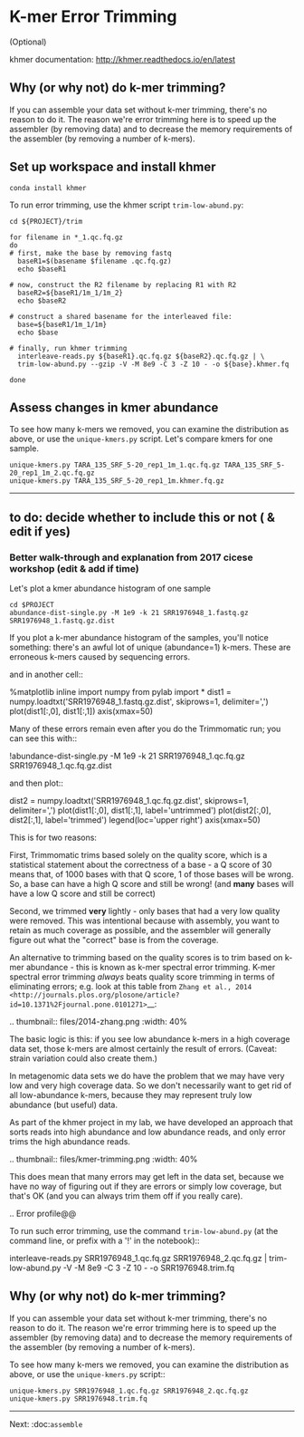 # K-mer Error Trimming

(Optional)

khmer documentation: http://khmer.readthedocs.io/en/latest

## Why (or why not) do k-mer trimming?

If you can assemble your data set without k-mer trimming, there's no
reason to do it.  The reason we're error trimming here is to speed up
the assembler (by removing data) and to decrease the memory requirements
of the assembler (by removing a number of k-mers).

## Set up workspace and install khmer 

```
conda install khmer
```

To run error trimming, use the khmer script `trim-low-abund.py`:

```
cd ${PROJECT}/trim

for filename in *_1.qc.fq.gz
do
# first, make the base by removing fastq
  baseR1=$(basename $filename .qc.fq.gz)
  echo $baseR1

# now, construct the R2 filename by replacing R1 with R2
  baseR2=${baseR1/1m_1/1m_2}
  echo $baseR2

# construct a shared basename for the interleaved file:
  base=${baseR1/1m_1/1m}
  echo $base

# finally, run khmer trimming
  interleave-reads.py ${baseR1}.qc.fq.gz ${baseR2}.qc.fq.gz | \
  trim-low-abund.py --gzip -V -M 8e9 -C 3 -Z 10 - -o ${base}.khmer.fq 

done
```

## Assess changes in kmer abundance

To see how many k-mers we removed, you can examine the distribution as above,
or use the `unique-kmers.py` script. Let's compare kmers for one sample.

```
unique-kmers.py TARA_135_SRF_5-20_rep1_1m_1.qc.fq.gz TARA_135_SRF_5-20_rep1_1m_2.qc.fq.gz
unique-kmers.py TARA_135_SRF_5-20_rep1_1m.khmer.fq.gz
```  

-----



## to do: decide whether to include this or not ( & edit if yes)


### Better walk-through and explanation from 2017 cicese workshop (edit & add if time)

Let's plot a kmer abundance histogram of one sample
```
cd $PROJECT
abundance-dist-single.py -M 1e9 -k 21 SRR1976948_1.fastq.gz SRR1976948_1.fastq.gz.dist

```

If you plot a k-mer abundance histogram of the samples, you'll
notice something: there's an awful lot of unique (abundance=1) k-mers.
These are erroneous k-mers caused by sequencing errors.



and in another cell::

  %matplotlib inline
  import numpy
  from pylab import *
  dist1 = numpy.loadtxt('SRR1976948_1.fastq.gz.dist', skiprows=1, delimiter=',')
  plot(dist1[:,0], dist1[:,1])
  axis(xmax=50)

Many of these errors remain even after you do the Trimmomatic run; you can
see this with::

  !abundance-dist-single.py -M 1e9 -k 21 SRR1976948_1.qc.fq.gz SRR1976948_1.qc.fq.gz.dist

and then plot::

  dist2 = numpy.loadtxt('SRR1976948_1.qc.fq.gz.dist', skiprows=1, delimiter=',')
  plot(dist1[:,0], dist1[:,1], label='untrimmed')
  plot(dist2[:,0], dist2[:,1], label='trimmed')
  legend(loc='upper right')
  axis(xmax=50)

This is for
two reasons:

First, Trimmomatic trims based solely on the quality score, which is
a statistical statement about the correctness of a base - a Q score
of 30 means that, of 1000 bases with that Q score, 1 of those
bases will be wrong.  So, a base can have a high Q score and still
be wrong! (and **many** bases will have a low Q score and still be
correct)

Second, we trimmed **very** lightly - only bases that had a very low
quality were removed.  This was intentional because with assembly,
you want to retain as much coverage as possible, and the assembler
will generally figure out what the "correct" base is from the coverage.

An alternative to trimming based on the quality scores is to trim based on
k-mer abundance - this is known as k-mer spectral error trimming.  K-mer
spectral error trimming *always* beats quality score trimming in terms
of eliminating errors; e.g. look at this table from `Zhang et al., 2014 <http://journals.plos.org/plosone/article?id=10.1371%2Fjournal.pone.0101271>`__:

.. thumbnail:: files/2014-zhang.png
   :width: 40%

The basic logic is this: if you see low abundance k-mers in a high
coverage data set, those k-mers are almost certainly the result of
errors.  (Caveat: strain variation could also create them.)

In metagenomic data sets we do have the problem that we may have very
low and very high coverage data.  So we don't necessarily want to get
rid of all low-abundance k-mers, because they may represent truly low
abundance (but useful) data.

As part of the khmer project in my lab, we have developed an approach
that sorts reads into high abundance and low abundance reads, and only
error trims the high abundance reads.

.. thumbnail:: files/kmer-trimming.png
   :width: 40%

This does mean that many errors may get left in the data set, because we
have no way of figuring out if they are errors or simply low coverage,
but that's OK (and you can always trim them off if you really care).

.. Error profile@@

To run such error trimming, use the command ``trim-low-abund.py``
(at the command line, or prefix with a '!' in the notebook)::

  interleave-reads.py SRR1976948_1.qc.fq.gz SRR1976948_2.qc.fq.gz |
     trim-low-abund.py -V -M 8e9 -C 3 -Z 10 - -o SRR1976948.trim.fq

Why (or why not) do k-mer trimming?
-----------------------------------

If you can assemble your data set without k-mer trimming, there's no
reason to do it.  The reason we're error trimming here is to speed up
the assembler (by removing data) and to decrease the memory requirements
of the assembler (by removing a number of k-mers).

To see how many k-mers we removed, you can examine the distribution as above,
or use the ``unique-kmers.py`` script::

    unique-kmers.py SRR1976948_1.qc.fq.gz SRR1976948_2.qc.fq.gz
    unique-kmers.py SRR1976948.trim.fq


----

Next: :doc:`assemble`
    
